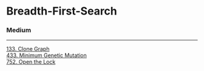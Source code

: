 # Breadth-First-Search

### Medium
---
[133. Clone Graph](solutions/0133-Clone%20Graph.md)</br>
[433. Minimum Genetic Mutation](solutions/0433-Minimum%20Genetic%20Mutation.md)</br>
[752. Open the Lock](solutions/0752-Open%20the%20Lock.md)</br>